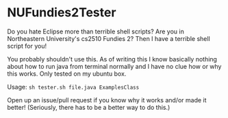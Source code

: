 # NUFundies2Tester
Do you hate Eclipse more than terrible shell scripts? Are you in Northeastern University's cs2510 Fundies 2? Then I have a terrible shell script for you!

You probably shouldn't use this. As of writing this I know basically nothing about how to run java from terminal normally and I have no clue how or why this works. Only tested on my ubuntu box. 

Usage: `sh tester.sh file.java ExamplesClass`

Open up an issue/pull request if you know why it works and/or made it better! (Seriously, there has to be a better way to do this.)
